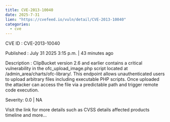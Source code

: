 ```yaml
--- 
title: CVE-2013-10040
date: 2025-7-31
lien: "https://cvefeed.io/vuln/detail/CVE-2013-10040"
categories:
  - cve
---
```


CVE ID : CVE-2013-10040

Published :  July 31
2025
3:15 p.m. | 43 minutes ago

Description : ClipBucket version 2.6 and earlier contains a critical vulnerability in the ofc_upload_image.php script located at /admin_area/charts/ofc-library/. This endpoint allows unauthenticated users to upload arbitrary files
including executable PHP scripts. Once uploaded
the attacker can access the file via a predictable path and trigger remote code execution.

Severity: 0.0 | NA

Visit the link for more details
such as CVSS details
affected products
timeline
and more...
